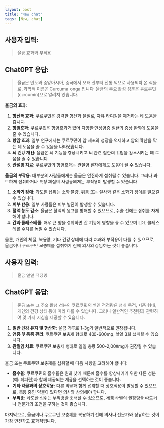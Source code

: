 ```yaml
---
layout: post
title: "New chat"
tags: [New, chat]
---
```


## 사용자 입력:
> 울금 효과와 부작용

## ChatGPT 응답:
> 울금은 인도와 중앙아시아, 중국에서 오래 전부터 전통 약으로 사용되어 온 식물로, 과학적 이름은 Curcuma longa 입니다. 울금의 주요 활성 성분은 쿠르쿠민(curcumin)으로 알려져 있습니다. 

**울금의 효과**:
1. **항산화 효과**: 쿠르쿠민은 강력한 항산화 물질로, 자유 라디칼을 제거하는 데 도움을 줍니다.
2. **항염효과**: 쿠르쿠민은 항염효과가 있어 다양한 만성염증 질환의 증상 완화에 도움을 줄 수 있습니다.
3. **항암 효과**: 일부 연구에서는 쿠르쿠민이 암 세포의 성장을 억제하고 암의 확산을 막는 데 도움을 줄 수 있음을 나타냈습니다.
4. **뇌 건강 개선**: 울금은 뇌 기능을 향상시키고 뇌 관련 질환의 위험을 감소시키는 데 도움을 줄 수 있습니다.
5. **관절염 치료**: 쿠르쿠민의 항염효과는 관절염 환자에게도 도움이 될 수 있습니다.

**울금의 부작용**:
대부분의 사람들에게는 울금은 안전하게 섭취될 수 있습니다. 그러나 과도하게 섭취하거나 특정 체질의 사람들에게는 부작용이 발생할 수 있습니다.
1. **소화기 장애**: 과도한 섭취는 소화 불량, 위통 또는 설사와 같은 소화기 장애를 일으킬 수 있습니다.
2. **피부 반응**: 일부 사람들은 피부 발진이 발생할 수 있습니다.
3. **혈액 농도 감소**: 울금은 혈액의 응고를 방해할 수 있으므로, 수술 전에는 섭취를 자제해야 합니다.
4. **간과 콜레스테롤**: 매우 큰 양을 섭취하면 간 기능에 영향을 줄 수 있으며 LDL 콜레스테롤 수치를 높일 수 있습니다.

물론, 개인의 체질, 복용량, 기타 건강 상태에 따라 효과와 부작용이 다를 수 있으므로, 울금이나 쿠르쿠민 보충제를 섭취하기 전에 의사와 상담하는 것이 좋습니다.

## 사용자 입력:
> 울금 일일 적정량

## ChatGPT 응답:
> 울금 또는 그 주요 활성 성분인 쿠르쿠민의 일일 적정량은 섭취 목적, 제품 형태, 개인의 건강 상태 등에 따라 다를 수 있습니다. 그러나 일반적인 추천량과 관련하여 몇 가지 지침을 제공할 수 있습니다.

1. **일반 건강 유지 및 항산화**: 울금 가루로 1-3g가 일반적으로 권장됩니다.
2. **염증 및 통증 관리**: 쿠르쿠민 보충제 형태로 400-600mg, 일일 3회 섭취될 수 있습니다.
3. **관절염 치료**: 쿠르쿠민 보충제 형태로 일일 총량 500-2,000mg가 권장될 수 있습니다.

울금 또는 쿠르쿠민 보충제를 섭취할 때 다음 사항을 고려해야 합니다:

- **흡수율**: 쿠르쿠민의 흡수율은 원래 낮기 때문에 흡수를 향상시키기 위한 다른 성분(예: 페퍼린)과 함께 제공되는 제품을 선택하는 것이 좋습니다.
- **기타 약물과의 상호작용**: 다른 약물과 함께 섭취할 때 상호작용이 발생할 수 있으므로, 복용 중인 약물이 있다면 의사와 상의해야 합니다.
- **부작용**: 과도한 섭취는 부작용을 초래할 수 있으므로, 제품 라벨의 권장량을 따르거나 전문가의 조언을 구하는 것이 좋습니다.

마지막으로, 울금이나 쿠르쿠민 보충제를 복용하기 전에 의사나 전문가와 상담하는 것이 가장 안전하고 효과적입니다.

